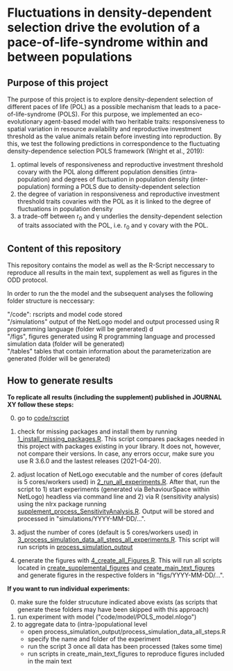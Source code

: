 # Fluctuations in density-dependent selection drive the evolution of a pace-of-life-syndrome within and between populations

## Purpose of this project
The purpose of this project is to explore density-dependent selection of different paces of life (POL) as a possible mechanism that leads to a pace-of-life-syndrome (POLS). For this purpose, we implemented an eco-evolutionary agent-based model with two heritable traits: responsiveness to spatial variation in resource availability and reproductive investment threshold as the value animals retain before investing into reproduction. By this, we test the following predictions in correspondence to the fluctuating density-dependence selection POLS framework (Wright et al., 2019):

1. optimal levels of responsiveness and reproductive investment threshold covary with the POL along different population densities (intra-population) and degrees of fluctuation in population density (inter-population) forming a POLS due to density-dependent selection
2. the degree of variation in responsiveness and reproductive investment threshold traits covaries with the POL as it is linked to the degree of fluctuations in population density
3. a trade-off between r<sub>0</sub>  and &gamma; underlies the density-dependent selection of traits associated with the POL, i.e. r<sub>0</sub> and &gamma; covary with the POL.



## Content of this repository
This repository contains the model as well as the R-Script neccessary to reproduce all results in the main text, supplement as well as figures in the ODD protocol.

In order to run the the model and the subsequent analyses the following folder structure is neccessary:

"/code": rscripts and model code stored<br/>
"/simulations" output of the NetLogo model and output processed using R programming language (folder will be generated) d<br/>
"/figs", figures generated using R programming language and processed simulation data (folder will be generated) <br/>
"/tables" tables that contain information about the parameterization are generated (folder will be generated) <br/>


## How to generate results
**To replicate all results (including the supplement) published in JOURNAL XY follow these steps:**

0. go to [code/rscript](code/rscript) 
1. check for missing packages and install them by running [1_install_missing_packages.R](code/rscript/1_install_missing_packages.R). This script compares packages needed in this project with packages existing in your library. It does not, however, not compare their versions. In case, any errors occur, make sure you use R 3.6.0 and the lastest releases (2021-04-20).

2. adjust location of NetLogo executable and the number of cores (default is 5 cores/workers used) in [2_run_all_experiments.R](code/rscript/2_run_all_experiments.R). After that, run the script to 1) start experiments (generated via BehaviourSpace within NetLogo) headless via command line and 2) via R (sensitivity analysis) using the nlrx package running [supplement_process_SensitivityAnalysis.R](code/rscript/process_simulation_output/supplement_process_SensitivityAnalysis.R). Output will be stored and processed in "simulations/YYYY-MM-DD/...".

3. adjust the number of cores (default is 5 cores/workers used)  in [3_process_simulation_data_all_steps_all_experiments.R](code/rscript/3_process_simulation_data_all_steps_all_experiments.R). This script will run scripts in [process_simulation_output](code/rscript/process_simulation_output/)

5. generate the figures with [4_create_all_Figures.R](code/rscript/4_create_all_Figures.R). This will run all scripts located in [create_supplemental_figures](code/rscript/create_supplemental_figures/) and [create_main_text_figures](code/rscript/create_main_text_figures/) and generate figures in the respective folders in "figs/YYYY-MM-DD/...".


**If you want to run individual experiments:**

0. make sure the folder strucuture indicated above exists (as scripts that generate these folders may have been skipped with this approach)
1. run experiment with model ("code/model/POLS_model.nlogo")
2. to aggregate data to (intra-)populational level 
      - open process_simulation_output/process_simulation_data_all_steps.R
      - specify the name and folder of the experiment
      - run the script
3  once all data has been processed (takes some time)
      - run scripts in create_main_text_figures to reproduce figures included in the main text
